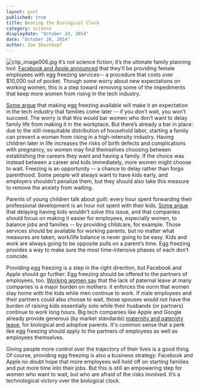 ```yaml
---
layout: post
published: true
title: Beating the Biological Clock
category: science
displaydate: "October 24, 2014"
date: "October 24, 2014"
author: Zoe Sheinkopf
---
```


![clip_image006.jpg](https://flic.kr/p/xPrTx) It’s not science fiction; it’s the ultimate family planning tool. [Facebook and Apple announced](http://www.wired.com/2014/10/apple-facebook-pay-female-employees-freeze-eggs/) that they’ll be providing female employees with egg freezing services-- a procedure that costs over $10,000 out of pocket. Though some worry about new expectations on working women, this is a step toward removing some of the impediments that keep more women from rising in the tech industry.

[Some argue](http://www.cnn.com/2014/10/20/opinion/almeling-radin-richardson-egg-freezing/) that making egg freezing available will make it an expectation in the tech industry that families come later -- if you don’t wait, you won’t succeed. The worry is that this would bar women who don’t want to delay family life from making it in the workplace. But there’s already a bar in place: due to the still-inequitable distribution of household labor, starting a family can prevent a woman from rising in a high-intensity industry. Having children later in life increases the risks of birth defects and complications with pregnancy, so women may find themselves choosing between establishing the careers they want and having a family. If the choice was instead between a career and kids immediately, more women might choose to wait. Freezing is an opportunity -- a chance to delay rather than forgo parenthood. Some people will always want to have kids early, and employers shouldn’t penalize them, but they should also take this measure to remove the anxiety from waiting.

Parents of young children talk about guilt: every hour spent forwarding their professional development is an hour not spent with their kids. [Some argue](http://nymag.com/thecut/2014/10/you-cover-egg-freezing-also-cover-day-care.html) that delaying having kids wouldn’t solve this issue, and that companies should focus on making it easier for employees, especially women, to balance jobs and families -- by providing childcare, for example. Those services should be available for working parents, but no matter what measures are taken, work/life balance is never going to be easy. Kids and work are always going to be opposite pulls on a parent’s time. Egg freezing provides a way to make sure the most time-intensive phases of each don’t coincide.

Providing egg freezing is a step in the right direction, but Facebook and Apple should go further: Egg freezing should be offered to the partners of employees, too. [Working women say](http://qz.com/285239/these-are-the-conversations-your-female-employees-are-having-about-egg-freezing/) that the lack of paternal leave at many companies is a major burden on mothers: it enforces the norm that women stay home with the kids while men continue to work. If male employees and their partners could also choose to wait, those spouses would not have the burden of raising kids essentially solo while their husbands (or partners) continue to work long hours. Big tech companies like Apple and Google already provide generous (by market standards) [maternity and paternity leave](http://www.businessinsider.com/maternity-paternity-leave-policies-at-google-facebook-yahoo-twitter-microsoft-2013-8), for biological and adoptive parents. It's common sense that a perk like egg freezing should apply to the partners of employees as well as employees themselves.

Giving people more control over the trajectory of their lives is a good thing. Of course, providing egg freezing is also a business strategy: Facebook and Apple no doubt hope that more employees will hold off on starting families and put more time into their jobs. But this is still an empowering step for women who want to wait, but who are afraid of the risks involved. It’s a technological victory over the biological clock.